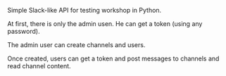 Simple Slack-like API for testing workshop in Python.

At first, there is only the admin usen. He can get a token (using any password).

The admin user can create channels and users.

Once created, users can get a token and post messages to channels and read channel content.
